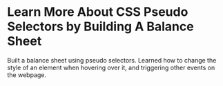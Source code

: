 
# Learn More About CSS Pseudo Selectors by Building A Balance Sheet

Built a balance sheet using pseudo selectors. Learned how to change the style of an element when hovering over it, and triggering other events on the webpage.